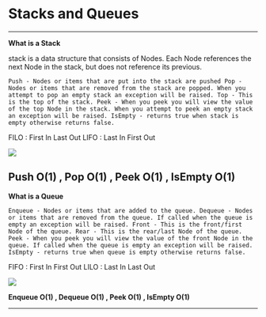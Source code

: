 # Stacks and Queues

---

**What is a Stack**

stack is a data structure that consists of Nodes. Each Node references the next Node in the stack, but does not reference its previous.

```
Push - Nodes or items that are put into the stack are pushed Pop - Nodes or items that are removed from the stack are popped. When you attempt to pop an empty stack an exception will be raised. Top - This is the top of the stack. Peek - When you peek you will view the value of the top Node in the stack. When you attempt to peek an empty stack an exception will be raised. IsEmpty - returns true when stack is empty otherwise returns false.
```

FILO : First In Last Out LIFO : Last In First Out

![](https://res.cloudinary.com/practicaldev/image/fetch/s--s1Qbl8Gf--/c_limit%2Cf_auto%2Cfl_progressive%2Cq_auto%2Cw_880/https://thepracticaldev.s3.amazonaws.com/i/mwcwre09s12vqa3gvl7a.png)

## Push O(1) , Pop O(1) , Peek O(1) , IsEmpty O(1)

**What is a Queue**

```
Enqueue - Nodes or items that are added to the queue. Dequeue - Nodes or items that are removed from the queue. If called when the queue is empty an exception will be raised. Front - This is the front/first Node of the queue. Rear - This is the rear/last Node of the queue. Peek - When you peek you will view the value of the front Node in the queue. If called when the queue is empty an exception will be raised. IsEmpty - returns true when queue is empty otherwise returns false.
```

FIFO : First In First Out LILO : Last In Last Out

![](https://miro.medium.com/max/1400/1*RFztQ8ATdev1d0MaFwhDFQ.png)

**Enqueue O(1) , Dequeue O(1) , Peek O(1) , IsEmpty O(1)**

---
